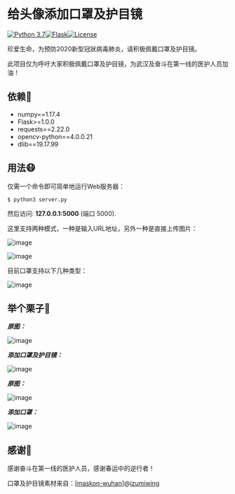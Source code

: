 # 给头像添加口罩及护目镜

[![Python 3.7](https://img.shields.io/badge/python-3.7-blue.svg)](https://www.python.org/)[![Flask](https://img.shields.io/badge/flask-v1.1.1-blue)](https://pypi.org/project/Flask/)[![License](https://img.shields.io/github/license/Evilran/add-mask-and-goggle)](https://github.com/Evilran/add-mask-and-goggle/blob/master/LICENSE)

珍爱生命，为预防2020新型冠狀病毒肺炎，请积极佩戴口罩及护目镜。

此项目仅为呼吁大家积极佩戴口罩及护目镜，为武汉及奋斗在第一线的医护人员加油！

依赖🐍
------------------------------------------------------------------

- numpy==1.17.4
- Flask>=1.0.0
- requests==2.22.0
- opencv-python==4.0.0.21
- dlib==19.17.99

用法😷
---

仅需一个命令即可简单地运行Web服务器：

```
$ python3 server.py
```

然后访问: **127.0.0.1:5000** (端口 5000).

这里支持两种模式，一种是输入URL地址，另外一种是直接上传图片：

![image](https://github.com/Evilran/add-mask-and-goggle/blob/master/images/url.png)

![image](https://github.com/Evilran/add-mask-and-goggle/blob/master/images/upload.png)



目前口罩支持以下几种类型：

![image](https://github.com/Evilran/add-mask-and-goggle/blob/master/images/mask.png)

## 举个栗子🌰

***原图：***

![image](https://github.com/Evilran/add-mask-and-goggle/blob/master/test/grace_hopper.bmp)

***添加口罩及护目镜：***

![image](https://github.com/Evilran/add-mask-and-goggle/blob/master/images/grace_hopper.bmp)

***原图：***

![image](https://github.com/Evilran/add-mask-and-goggle/blob/master/test/i064qa-mn.jpg)

***添加口罩：***

![image](https://github.com/Evilran/add-mask-and-goggle/blob/master/images/i064qa-mn.jpg)

## 感谢🙏

感谢奋斗在第一线的医护人员，感谢春运中的逆行者！

口罩及护目镜素材来自：[[maskon-wuhan](https://github.com/izumiwing/maskon-wuhan)]@[izumiwing](https://github.com/izumiwing)